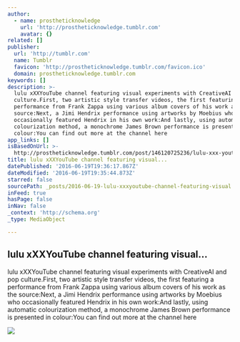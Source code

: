 ```yaml
---
author:
  - name: prostheticknowledge
    url: 'http://prostheticknowledge.tumblr.com'
    avatar: {}
related: []
publisher:
  url: 'http://tumblr.com'
  name: Tumblr
  favicon: 'http://prostheticknowledge.tumblr.com/favicon.ico'
  domain: prostheticknowledge.tumblr.com
keywords: []
description: >-
  lulu xXXYouTube channel featuring visual experiments with CreativeAI and pop
  culture.First, two artistic style transfer videos, the first featuring a
  performance from Frank Zappa using various album covers of his work as the
  source:Next, a Jimi Hendrix performance using artworks by Moebius who
  occasionally featured Hendrix in his own work:And lastly, using automatic
  colourization method, a monochrome James Brown performance is presented in
  colour:You can find out more at the channel here
app_links: []
isBasedOnUrl: >-
  http://prostheticknowledge.tumblr.com/post/146120725236/lulu-xxx-youtube-channel-featuring-visual
title: lulu xXXYouTube channel featuring visual...
datePublished: '2016-06-19T19:36:17.867Z'
dateModified: '2016-06-19T19:35:44.873Z'
starred: false
sourcePath: _posts/2016-06-19-lulu-xxxyoutube-channel-featuring-visual.md
inFeed: true
hasPage: false
inNav: false
_context: 'http://schema.org'
_type: MediaObject

---
```

<article style=""><h1>lulu xXXYouTube channel featuring visual...</h1><p>lulu xXXYouTube channel featuring visual experiments with CreativeAI and pop culture.First, two artistic style transfer videos, the first featuring a performance from Frank Zappa using various album covers of his work as the source:Next, a Jimi Hendrix performance using artworks by Moebius who occasionally featured Hendrix in his own work:And lastly, using automatic colourization method, a monochrome James Brown performance is presented in colour:You can find out more at the channel here</p><img src="http://67.media.tumblr.com/1191ee89a2d2391703694037eb784652/tumblr_o8zdibbJaA1qav3uso1_500.gif" /></article>